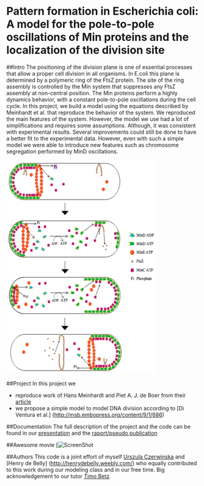 # Pattern formation in Escherichia coli: A model for the pole-to-pole oscillations of Min proteins and the localization of the division site

##Intro
The positioning of the division plane is one of essential processes that allow a proper cell division in all organisms. In E.coli this plane is determined by a polymeric ring of the FtsZ protein. The site of the ring assembly is controlled by the Min system that suppresses any FtsZ assembly at non-central position. The Min proteins perform a highly dynamics behavior, with a constant pole-to-pole oscillations during the cell cycle. In this project, we build a model using the equations described by Meinhardt et al. that reproduce the behavior of the system. We reproduced the main features of the system. However, the model we use had a lot of simplifications and requires some assumptions. Although, it was consistent with experimental results. Several improvements could still be done to have a better fit to the experimental data. However, even with such a simple model we were able to introduce new features such as chromosome segregation performed by MinD oscillations.


![alt tag](https://raw.githubusercontent.com/UrszulaCzerwinska/AIV_Matlab/master/minprot.png)

##Project
In this project we 
* reproduce work of Hans Meinhardt and Piet A. J. de Boer from their [article](http://www.pnas.org/content/98/25/14202.abstract)
* we propose a simple model to model DNA division according to [Di Ventura et al.] (http://msb.embopress.org/content/9/1/686) 

##Documentation
The full description of the project and the code can be found in our [presentation]() and the [raport/pseudo publication]()

##Awesome movie
[![ScreenShot]()


##Authors
This code is a joint effort of myself [Urszula Czerwinska](https://github.com/UrszulaCzerwinska) and [Henry de Belly] (http://henrydebelly.weebly.com/) who equally contributed to this work during  our modeling class and in our free time. Big acknowledgement to our tutor [Timo Betz](https://www.uni-muenster.de/Cells-in-Motion/people/all/betz-t.php).
